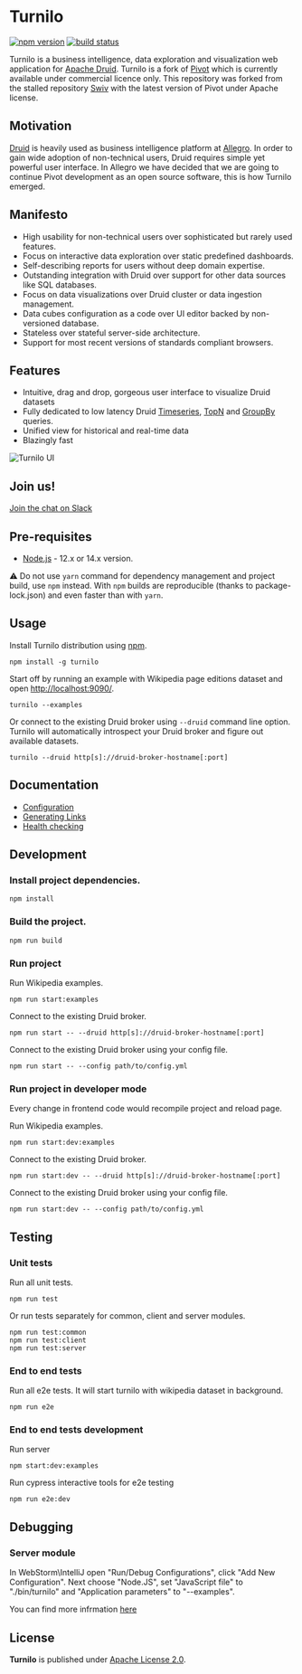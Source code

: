 # Turnilo

[![npm version](https://img.shields.io/npm/v/turnilo.svg)](https://www.npmjs.org/package/turnilo)
[![build status](https://github.com/allegro/turnilo/workflows/build/badge.svg)](https://github.com/allegro/turnilo/actions)

Turnilo is a business intelligence, data exploration and visualization web application for [Apache Druid](https://druid.apache.org).
Turnilo is a fork of [Pivot](https://github.com/implydata/pivot) which is currently available under commercial licence only.
This repository was forked from the stalled repository [Swiv](https://github.com/yahoo/swiv) 
with the latest version of Pivot under Apache license.

## Motivation

[Druid](https://github.com/druid-io/druid) is heavily used as business intelligence platform at [Allegro](https://allegro.tech/).
In order to gain wide adoption of non-technical users, Druid requires simple yet powerful user interface.
In Allegro we have decided that we are going to continue Pivot development as an open source software,
this is how Turnilo emerged.

## Manifesto

* High usability for non-technical users over sophisticated but rarely used features.
* Focus on interactive data exploration over static predefined dashboards.
* Self-describing reports for users without deep domain expertise.
* Outstanding integration with Druid over support for other data sources like SQL databases.
* Focus on data visualizations over Druid cluster or data ingestion management.
* Data cubes configuration as a code over UI editor backed by non-versioned database.
* Stateless over stateful server-side architecture.
* Support for most recent versions of standards compliant browsers.

## Features

* Intuitive, drag and drop, gorgeous user interface to visualize Druid datasets
* Fully dedicated to low latency Druid 
[Timeseries](https://druid.apache.org/docs/latest/querying/timeseriesquery.html), 
[TopN](https://druid.apache.org/docs/latest/querying/topnquery.html) and 
[GroupBy](https://druid.apache.org/docs/latest/querying/groupbyquery.html) queries.
* Unified view for historical and real-time data
* Blazingly fast

![Turnilo UI](https://github.com/allegro/turnilo/raw/master/docs/images/showcase.gif)

## Join us!

[Join the chat on Slack](https://join.slack.com/t/turnilo/shared_invite/enQtOTI4ODcxMjcyNjU2LTFlOTk5YWZlOGMyZDZhZWU3MGNjNDRhZmI1Y2UzNDlkZmY3YzYxYTJhYzIzMzc0MTc3MzA3OTE1NmQ5NDI1M2I)

## Pre-requisites

* [Node.js](https://nodejs.org/) - 12.x or 14.x version.

:warning:
Do not use `yarn` command for dependency management and project build, use `npm` instead.
With `npm` builds are reproducible (thanks to package-lock.json) and even faster than with `yarn`.

## Usage

Install Turnilo distribution using [npm](https://www.npmjs.com/).

```
npm install -g turnilo
```

Start off by running an example with Wikipedia page editions dataset 
and open [http://localhost:9090/](http://localhost:9090/).

```
turnilo --examples
```

Or connect to the existing Druid broker using `--druid` command line option.
Turnilo will automatically introspect your Druid broker and figure out available datasets.

```
turnilo --druid http[s]://druid-broker-hostname[:port]
```

## Documentation

* [Configuration](docs/configuration.md)
* [Generating Links](docs/generating-links.md)
* [Health checking](docs/health-checking.md)

## Development

### Install project dependencies.

```
npm install
```

### Build the project.

```
npm run build
```

### Run project

Run Wikipedia examples.

```
npm run start:examples
```

Connect to the existing Druid broker.

```
npm run start -- --druid http[s]://druid-broker-hostname[:port]
```

Connect to the existing Druid broker using your config file.

```
npm run start -- --config path/to/config.yml
```

### Run project in developer mode

Every change in frontend code would recompile project and reload page.

Run Wikipedia examples.

```
npm run start:dev:examples
```

Connect to the existing Druid broker.

```
npm run start:dev -- --druid http[s]://druid-broker-hostname[:port]
```

Connect to the existing Druid broker using your config file.

```
npm run start:dev -- --config path/to/config.yml
```

## Testing

### Unit tests

Run all unit tests.

```
npm run test
```

Or run tests separately for common, client and server modules.

```
npm run test:common
npm run test:client
npm run test:server
```

### End to end tests

Run all e2e tests. It will start turnilo with wikipedia dataset in background.

```
npm run e2e
```

### End to end tests development

Run server

```
npm start:dev:examples
```

Run cypress interactive tools for e2e testing

```
npm run e2e:dev
```


## Debugging 

### Server module

In WebStorm\IntelliJ open "Run/Debug Configurations", click "Add New Configuration".
Next choose "Node.JS", set "JavaScript file" to "./bin/turnilo" 
and "Application parameters" to "--examples".

You can find more infrmation [here](https://www.jetbrains.com/help/webstorm/running-and-debugging-node-js.html)
 
## License

**Turnilo** is published under [Apache License 2.0](http://www.apache.org/licenses/LICENSE-2.0).
